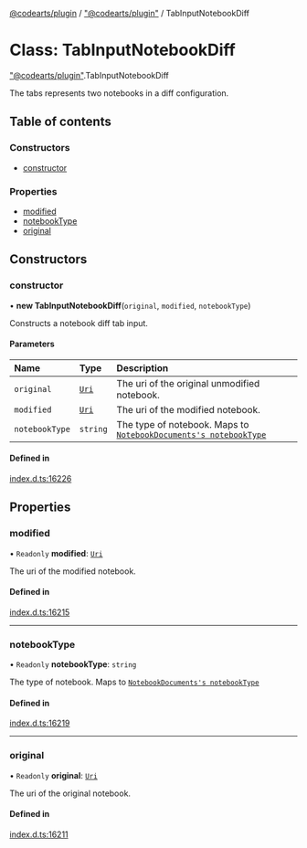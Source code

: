 [@codearts/plugin](../README.md) / ["@codearts/plugin"](../modules/_codearts_plugin_.md) / TabInputNotebookDiff

# Class: TabInputNotebookDiff

["@codearts/plugin"](../modules/_codearts_plugin_.md).TabInputNotebookDiff

The tabs represents two notebooks in a diff configuration.

## Table of contents

### Constructors

- [constructor](codearts_plugin_.TabInputNotebookDiff.md#constructor)

### Properties

- [modified](codearts_plugin_.TabInputNotebookDiff.md#modified)
- [notebookType](codearts_plugin_.TabInputNotebookDiff.md#notebooktype)
- [original](codearts_plugin_.TabInputNotebookDiff.md#original)

## Constructors

### constructor

• **new TabInputNotebookDiff**(`original`, `modified`, `notebookType`)

Constructs a notebook diff tab input.

#### Parameters

| Name | Type | Description |
| :------ | :------ | :------ |
| `original` | [`Uri`](codearts_plugin_.Uri.md) | The uri of the original unmodified notebook. |
| `modified` | [`Uri`](codearts_plugin_.Uri.md) | The uri of the modified notebook. |
| `notebookType` | `string` | The type of notebook. Maps to [`NotebookDocuments's notebookType`](../interfaces/codearts_plugin_.NotebookDocument.md#notebooktype) |

#### Defined in

[index.d.ts:16226](https://github.com/huaweicloud/cloudide-plugin-api/blob/5055bbd/index.d.ts#L16226)

## Properties

### modified

• `Readonly` **modified**: [`Uri`](codearts_plugin_.Uri.md)

The uri of the modified notebook.

#### Defined in

[index.d.ts:16215](https://github.com/huaweicloud/cloudide-plugin-api/blob/5055bbd/index.d.ts#L16215)

___

### notebookType

• `Readonly` **notebookType**: `string`

The type of notebook. Maps to [`NotebookDocuments's notebookType`](../interfaces/codearts_plugin_.NotebookDocument.md#notebooktype)

#### Defined in

[index.d.ts:16219](https://github.com/huaweicloud/cloudide-plugin-api/blob/5055bbd/index.d.ts#L16219)

___

### original

• `Readonly` **original**: [`Uri`](codearts_plugin_.Uri.md)

The uri of the original notebook.

#### Defined in

[index.d.ts:16211](https://github.com/huaweicloud/cloudide-plugin-api/blob/5055bbd/index.d.ts#L16211)
